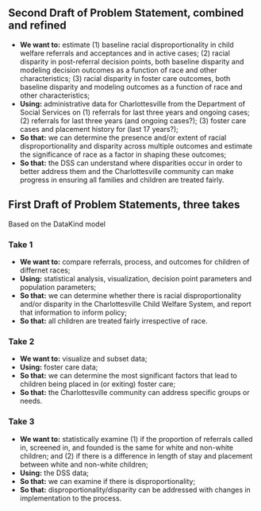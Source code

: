 ## Second Draft of Problem Statement, combined and refined

* __We want to:__ estimate (1) baseline racial disproportionality in child welfare referrals and acceptances and in active cases; (2)  racial disparity in post-referral decision points, both baseline disparity and modeling decision outcomes as a function of race and other characteristics; (3)  racial disparity in foster care outcomes, both baseline disparity and modeling outcomes as a function of race and other characteristics;
* __Using:__ administrative data for Charlottesville from the Department of Social Services on (1) referrals for last three years and ongoing cases; (2) referrals for last three years (and ongoing cases?); (3) foster care cases and placement history for (last 17 years?);
* __So that:__ we can determine the presence and/or extent of racial disproportionality and disparity across multiple outcomes and estimate the significance of race as a factor in shaping these outcomes;
* __So that:__ the DSS can understand where disparities occur in order to better address them and the Charlottesville community can make progress in ensuring all families and children are treated fairly. 

## First Draft of Problem Statements, three takes

Based on the DataKind model

### Take 1

* __We want to:__  compare referrals, process, and outcomes for children of differnet races; 
* __Using:__ statistical analysis, visualization, decision point parameters and population parameters; 
* __So that:__ we can determine whether there is racial disproportionality and/or disparity in the Charlottesville Child Welfare System, and report that information to inform policy;
* __So that:__  all children are treated fairly irrespective of race.

### Take 2

* __We want to:__  visualize and subset data; 
* __Using:__ foster care data; 
* __So that:__ we can determine the most significant factors that lead to children being placed in (or exiting) foster care;
* __So that:__  the Charlottesville community can address specific groups or needs.

### Take 3

* __We want to:__  statistically examine (1) if the proportion of referrals called in, screened in, and founded is the same for white and non-white children; and (2) if there is a difference in length of stay and placement between white and non-white children; 
* __Using:__ the DSS data; 
* __So that:__ we can examine if there is disproportionality;
* __So that:__  disproportionality/disparity can be addressed with changes in implementation to the process.
